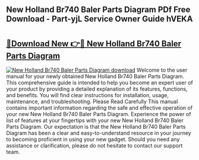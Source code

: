 ## New Holland Br740 Baler Parts Diagram PDf Free Download - Part-yjL Service Owner Guide hVEKA

# <h2><a href="http://dflo07.blite.top/?on=New+Holland+Br740+Baler+Parts+Diagram">🔗Download New 👉🔴 New Holland Br740 Baler Parts Diagram</a></h2>

[![New Holland Br740 Baler Parts Diagram download](https://i.imgur.com/lujVjoI.png)](http://dflo07.blite.top/?on=New+Holland+Br740+Baler+Parts+Diagram)
Welcome to the user manual for your newly obtained New Holland Br740 Baler Parts Diagram. This comprehensive guide is intended to help you become an expert user of your product by providing a detailed explanation of its features, functions, and benefits. You will find clear instructions for installation, usage, maintenance, and troubleshooting. Please Read Carefully This manual contains important information regarding the safe and effective operation of your new New Holland Br740 Baler Parts Diagram. Experience the power of list of features at your fingertips with your new New Holland Br740 Baler Parts Diagram. Our expectation is that the New Holland Br740 Baler Parts Diagram has been a clear and easy-to-understand resource in your journey to becoming proficient in using your new gadget. Should you need any assistance or clarification, please do not hesitate to contact our support team.
